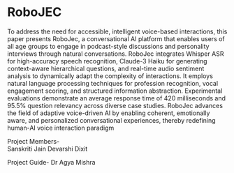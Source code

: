 # RoboJEC
To address the need for accessible, intelligent voice-based interactions, this paper presents RoboJec, a conversational AI platform that enables users of all age groups to engage in podcast-style discussions and personality interviews through natural conversations. RoboJec integrates Whisper ASR for high-accuracy speech recognition, Claude-3 Haiku for generating context-aware hierarchical questions, and real-time audio sentiment analysis to dynamically adapt the complexity of interactions. It employs natural language processing techniques for profession recognition, vocal engagement scoring, and structured information abstraction. Experimental evaluations demonstrate an average response time of 420 milliseconds and 95.5% question relevancy across diverse case studies. RoboJec advances the field of adaptive voice-driven AI by enabling coherent, emotionally aware, and personalized conversational experiences, thereby redefining human-AI voice interaction paradigm

Project Members-                  
Sanskriti Jain
Devarshi Dixit

Project Guide-
Dr Agya Mishra



